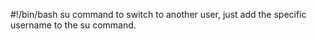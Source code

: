 #!/bin/bash
su <username> command to switch to another user, just add the specific username to the su command.
